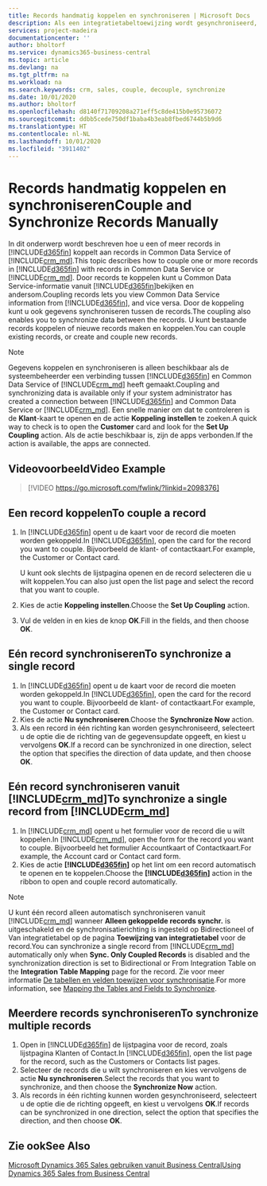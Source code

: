 ```yaml
---
title: Records handmatig koppelen en synchroniseren | Microsoft Docs
description: Als een integratietabeltoewijzing wordt gesynchroniseerd, kunnen gegevens in alle records in een tabel in Business Central en Dynamics 365 Sales worden gesynchroniseerd die zijn gekoppeld.
services: project-madeira
documentationcenter: ''
author: bholtorf
ms.service: dynamics365-business-central
ms.topic: article
ms.devlang: na
ms.tgt_pltfrm: na
ms.workload: na
ms.search.keywords: crm, sales, couple, decouple, synchronize
ms.date: 10/01/2020
ms.author: bholtorf
ms.openlocfilehash: d8140f71709208a271eff5c8de415b0e95736072
ms.sourcegitcommit: ddbb5cede750df1baba4b3eab8fbed6744b5b9d6
ms.translationtype: HT
ms.contentlocale: nl-NL
ms.lasthandoff: 10/01/2020
ms.locfileid: "3911402"
---
```

# <a name="couple-and-synchronize-records-manually"></a><span data-ttu-id="b9029-103">Records handmatig koppelen en synchroniseren</span><span class="sxs-lookup"><span data-stu-id="b9029-103">Couple and Synchronize Records Manually</span></span>
<span data-ttu-id="b9029-104">In dit onderwerp wordt beschreven hoe u een of meer records in [!INCLUDE[d365fin](includes/d365fin_md.md)] koppelt aan records in Common Data Service of [!INCLUDE[crm_md](includes/crm_md.md)].</span><span class="sxs-lookup"><span data-stu-id="b9029-104">This topic describes how to couple one or more records in [!INCLUDE[d365fin](includes/d365fin_md.md)] with records in Common Data Service or [!INCLUDE[crm_md](includes/crm_md.md)].</span></span> <span data-ttu-id="b9029-105">Door records te koppelen kunt u Common Data Service-informatie vanuit [!INCLUDE[d365fin](includes/d365fin_md.md)]bekijken en andersom.</span><span class="sxs-lookup"><span data-stu-id="b9029-105">Coupling records lets you view Common Data Service information from [!INCLUDE[d365fin](includes/d365fin_md.md)], and vice versa.</span></span> <span data-ttu-id="b9029-106">Door de koppeling kunt u ook gegevens synchroniseren tussen de records.</span><span class="sxs-lookup"><span data-stu-id="b9029-106">The coupling also enables you to synchronize data between the records.</span></span> <span data-ttu-id="b9029-107">U kunt bestaande records koppelen of nieuwe records maken en koppelen.</span><span class="sxs-lookup"><span data-stu-id="b9029-107">You can couple existing records, or create and couple new records.</span></span>

> [!Note]
> <span data-ttu-id="b9029-108">Gegevens koppelen en synchroniseren is alleen beschikbaar als de systeembeheerder een verbinding tussen [!INCLUDE[d365fin](includes/d365fin_md.md)] en Common Data Service of [!INCLUDE[crm_md](includes/crm_md.md)] heeft gemaakt.</span><span class="sxs-lookup"><span data-stu-id="b9029-108">Coupling and synchronizing data is available only if your system administrator has created a connection between [!INCLUDE[d365fin](includes/d365fin_md.md)] and Common Data Service or [!INCLUDE[crm_md](includes/crm_md.md)].</span></span> <span data-ttu-id="b9029-109">Een snelle manier om dat te controleren is de **Klant**-kaart te openen en de actie **Koppeling instellen** te zoeken.</span><span class="sxs-lookup"><span data-stu-id="b9029-109">A quick way to check is to open the **Customer** card and look for the **Set Up Coupling** action.</span></span> <span data-ttu-id="b9029-110">Als de actie beschikbaar is, zijn de apps verbonden.</span><span class="sxs-lookup"><span data-stu-id="b9029-110">If the action is available, the apps are connected.</span></span>   

## <a name="video-example"></a><span data-ttu-id="b9029-111">Videovoorbeeld</span><span class="sxs-lookup"><span data-stu-id="b9029-111">Video Example</span></span>

> [!VIDEO https://go.microsoft.com/fwlink/?linkid=2098376]

## <a name="to-couple-a-record"></a><span data-ttu-id="b9029-112">Een record koppelen</span><span class="sxs-lookup"><span data-stu-id="b9029-112">To couple a record</span></span>  
1.  <span data-ttu-id="b9029-113">In [!INCLUDE[d365fin](includes/d365fin_md.md)] opent u de kaart voor de record die moeten worden gekoppeld.</span><span class="sxs-lookup"><span data-stu-id="b9029-113">In [!INCLUDE[d365fin](includes/d365fin_md.md)], open the card for the record you want to couple.</span></span> <span data-ttu-id="b9029-114">Bijvoorbeeld de klant- of contactkaart.</span><span class="sxs-lookup"><span data-stu-id="b9029-114">For example, the Customer or Contact card.</span></span>  

    <span data-ttu-id="b9029-115">U kunt ook slechts de lijstpagina openen en de record selecteren die u wilt koppelen.</span><span class="sxs-lookup"><span data-stu-id="b9029-115">You can also just open the list page and select the record that you want to couple.</span></span>  

2.  <span data-ttu-id="b9029-116">Kies de actie **Koppeling instellen**.</span><span class="sxs-lookup"><span data-stu-id="b9029-116">Choose the **Set Up Coupling** action.</span></span>  
3.  <span data-ttu-id="b9029-117">Vul de velden in en kies de knop **OK**.</span><span class="sxs-lookup"><span data-stu-id="b9029-117">Fill in the fields, and then choose **OK**.</span></span>  

## <a name="to-synchronize-a-single-record"></a><span data-ttu-id="b9029-118">Eén record synchroniseren</span><span class="sxs-lookup"><span data-stu-id="b9029-118">To synchronize a single record</span></span>  
1.  <span data-ttu-id="b9029-119">In [!INCLUDE[d365fin](includes/d365fin_md.md)] opent u de kaart voor de record die moeten worden gekoppeld.</span><span class="sxs-lookup"><span data-stu-id="b9029-119">In [!INCLUDE[d365fin](includes/d365fin_md.md)], open the card for the record you want to couple.</span></span> <span data-ttu-id="b9029-120">Bijvoorbeeld de klant- of contactkaart.</span><span class="sxs-lookup"><span data-stu-id="b9029-120">For example, the Customer or Contact card.</span></span>  
2.  <span data-ttu-id="b9029-121">Kies de actie **Nu synchroniseren**.</span><span class="sxs-lookup"><span data-stu-id="b9029-121">Choose the **Synchronize Now** action.</span></span>  
3.  <span data-ttu-id="b9029-122">Als een record in één richting kan worden gesynchroniseerd, selecteert u de optie die de richting van de gegevensupdate opgeeft, en kiest u vervolgens **OK**.</span><span class="sxs-lookup"><span data-stu-id="b9029-122">If a record can be synchronized in one direction, select the option that specifies the direction of data update, and then choose **OK**.</span></span>  

## <a name="to-synchronize-a-single-record-from-crm_md"></a><span data-ttu-id="b9029-123">Eén record synchroniseren vanuit [!INCLUDE[crm_md](includes/crm_md.md)]</span><span class="sxs-lookup"><span data-stu-id="b9029-123">To synchronize a single record from [!INCLUDE[crm_md](includes/crm_md.md)]</span></span>  
1.  <span data-ttu-id="b9029-124">In [!INCLUDE[crm_md](includes/crm_md.md)] opent u het formulier voor de record die u wilt koppelen.</span><span class="sxs-lookup"><span data-stu-id="b9029-124">In [!INCLUDE[crm_md](includes/crm_md.md)], open the form for the record you want to couple.</span></span> <span data-ttu-id="b9029-125">Bijvoorbeeld het formulier Accountkaart of Contactkaart.</span><span class="sxs-lookup"><span data-stu-id="b9029-125">For example, the Account card or Contact card form.</span></span>  
2.  <span data-ttu-id="b9029-126">Kies de actie **[!INCLUDE[d365fin](includes/d365fin_md.md)]** op het lint om een record automatisch te openen en te koppelen.</span><span class="sxs-lookup"><span data-stu-id="b9029-126">Choose the **[!INCLUDE[d365fin](includes/d365fin_md.md)]** action in the ribbon to open and couple record automatically.</span></span>

> [!Note]
> <span data-ttu-id="b9029-127">U kunt één record alleen automatisch synchroniseren vanuit [!INCLUDE[crm_md](includes/crm_md.md)] wanneer **Alleen gekoppelde records synchr.** is uitgeschakeld en de synchronisatierichting is ingesteld op Bidirectioneel of Van integratietabel op de pagina **Toewijzing van integratietabel** voor de record.</span><span class="sxs-lookup"><span data-stu-id="b9029-127">You can synchronize a single record from [!INCLUDE[crm_md](includes/crm_md.md)] automatically only when **Sync. Only Coupled Records** is disabled and the synchronization direction is set to Bidirectional or From Integration Table on the **Integration Table Mapping** page for the record.</span></span> <span data-ttu-id="b9029-128">Zie voor meer informatie [De tabellen en velden toewijzen voor synchronisatie](admin-how-to-modify-table-mappings-for-synchronization.md#creating-new-records).</span><span class="sxs-lookup"><span data-stu-id="b9029-128">For more information, see [Mapping the Tables and Fields to Synchronize](admin-how-to-modify-table-mappings-for-synchronization.md#creating-new-records).</span></span>     

## <a name="to-synchronize-multiple-records"></a><span data-ttu-id="b9029-129">Meerdere records synchroniseren</span><span class="sxs-lookup"><span data-stu-id="b9029-129">To synchronize multiple records</span></span>  
1.  <span data-ttu-id="b9029-130">Open in [!INCLUDE[d365fin](includes/d365fin_md.md)] de lijstpagina voor de record, zoals lijstpagina Klanten of Contact.</span><span class="sxs-lookup"><span data-stu-id="b9029-130">In [!INCLUDE[d365fin](includes/d365fin_md.md)], open the list page for the record, such as the Customers or Contacts list pages.</span></span>  
2.  <span data-ttu-id="b9029-131">Selecteer de records die u wilt synchroniseren en kies vervolgens de actie **Nu synchroniseren**.</span><span class="sxs-lookup"><span data-stu-id="b9029-131">Select the records that you want to synchronize, and then choose the **Synchronize Now** action.</span></span>  
3.  <span data-ttu-id="b9029-132">Als records in één richting kunnen worden gesynchroniseerd, selecteert u de optie die de richting opgeeft, en kiest u vervolgens **OK**.</span><span class="sxs-lookup"><span data-stu-id="b9029-132">If records can be synchronized in one direction, select the option that specifies the direction, and then choose **OK**.</span></span>  

## <a name="see-also"></a><span data-ttu-id="b9029-133">Zie ook</span><span class="sxs-lookup"><span data-stu-id="b9029-133">See Also</span></span>  
[<span data-ttu-id="b9029-134">Microsoft Dynamics 365 Sales gebruiken vanuit Business Central</span><span class="sxs-lookup"><span data-stu-id="b9029-134">Using Dynamics 365 Sales from Business Central</span></span>](marketing-integrate-dynamicscrm.md)

